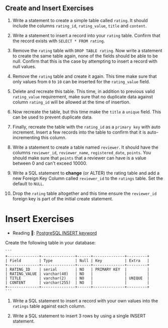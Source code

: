 ## Create and Insert Exercises

1. Write a statement to create a simple table called `rating`. It should include the columns `rating_id`, `rating_value`, `title` and `content`.

1. Write a statement to insert a record into your `rating` table. Confirm that the record exists with `SELECT * FROM rating`.

1. Remove the `rating` table with `DROP TABLE rating`. Now write a statement to create the same table again, none of the fields should be able to be null. Confirm that this is the case by attempting to insert a record with null values.

1. Remove the `rating` table and create it again. This time make sure that only values from `0` to `10` can be inserted for the `rating_value` field.

1. Delete and recreate this table. This time, in addition to previous valid `rating_value` requirement, make sure that no duplicate data against column `rating_id` will be allowed at the time of insertion.

1. Now recreate the table, but this time make the `title` a `unique` field. This can be used to prevent duplicate data.

1. Finally, recreate the table with the `rating_id` as a `primary key` with auto increment. Insert a few records into the table to confirm that it is auto-incrementing this column.

1. Write a statement to create a table named `reviewer`. It should have the columns `reviewer_id`, `reviewer_name`, `registered_date`, `points`. You should make sure that `points` that a reviewer can have is a value between 0 and can't exceed 10000.

1. Write a SQL statement to **change** (or ALTER) the rating table and add a new Foreign Key Column called `reviewer_id` to the `ratings` table. Set the default to `NULL`. 

1. Drop the `rating` table altogether and this time ensure the `reviewer_id` foreign key is part of the initial create statement. 


# Insert Exercises

- Reading 📖: [PostgreSQL INSERT keyword](https://www.tutorialspoint.com/postgresql/postgresql_insert_query.htm)

Create the following table in your database:

    ```
    +--------------+---------------+------+--------------+---------+
    | Field        | Type          | Null | Key          | Extra   |
    +--------------+---------------+------+--------------+---------+
    | RATING_ID    | serial        | NO   | PRIMARY KEY  |         |
    | RATING_VALUE | varchar(40)   | NO   |              |         |
    | TITLE        | varchar(2)    | NO   |              | UNIQUE  |
    | CONTENT      | varchar(255)  | NO   |              |         |
    +--------------+---------------+------+--------------+---------+
    ```
    

1. Write a SQL statement to insert a record with your own values into the `ratings` table against each column.

2. Write a SQL statement to insert 3 rows by using a single INSERT statement.
